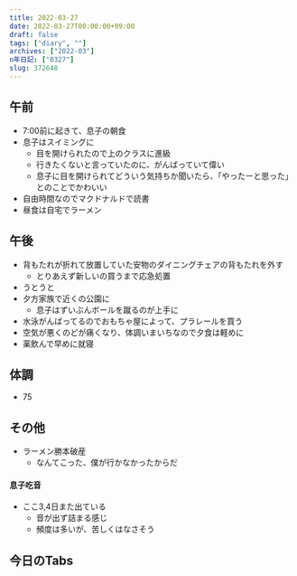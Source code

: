 ```yaml
---
title: 2022-03-27
date: 2022-03-27T00:00:00+09:00
draft: false
tags: ["diary", ""]
archives: ["2022-03"]
n年日記: ["0327"]
slug: 372648
---
```

## 午前
- 7:00前に起きて、息子の朝食
- 息子はスイミングに
  - 目を開けられたので上のクラスに進級
  - 行きたくないと言っていたのに、がんばっていて偉い
  - 息子に目を開けられてどういう気持ちか聞いたら、「やったーと思った」とのことでかわいい
- 自由時間なのでマクドナルドで読書
- 昼食は自宅でラーメン
## 午後
- 背もたれが折れて放置していた安物のダイニングチェアの背もたれを外す
  - とりあえず新しいの買うまで応急処置
- うとうと
- 夕方家族で近くの公園に
  - 息子はずいぶんボールを蹴るのが上手に
- 水泳がんばってるのでおもちゃ屋によって、プラレールを買う
- 空気が悪くのどが痛くなり、体調いまいちなので夕食は軽めに
- 薬飲んで早めに就寝
## 体調
- 75
## その他
- ラーメン勝本破産
  - なんてこった、僕が行かなかったからだ
#### 息子吃音
- ここ3,4日また出ている
  - 音が出ず詰まる感じ
  - 頻度は多いが、苦しくはなさそう
## 今日のTabs